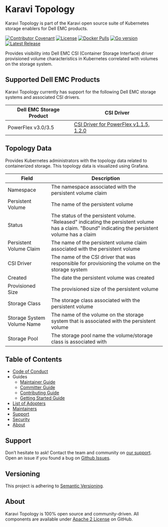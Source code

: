 <!--
Copyright (c) 2020 Dell Inc., or its subsidiaries. All Rights Reserved.

Licensed under the Apache License, Version 2.0 (the "License");
you may not use this file except in compliance with the License.
You may obtain a copy of the License at

    http://www.apache.org/licenses/LICENSE-2.0
-->

# Karavi Topology

Karavi Topology is part of the Karavi open source suite of Kubernetes storage enablers for Dell EMC products.

[![Contributor Covenant](https://img.shields.io/badge/Contributor%20Covenant-v2.0%20adopted-ff69b4.svg)](docs/CODE_OF_CONDUCT.md)
[![License](https://img.shields.io/github/license/dell/karavi-topology)](LICENSE)
[![Docker Pulls](https://img.shields.io/docker/pulls/dellemc/karavi-topology)](https://hub.docker.com/r/dellemc/karavi-topology)
[![Go version](https://img.shields.io/github/go-mod/go-version/dell/karavi-topology)](go.mod)
[![Latest Release](https://img.shields.io/github/v/release/dell/karavi-topology?label=latest&style=flat-square)](https://github.com/dell/karavi-topology/releases)

Provides visibility into Dell EMC CSI (Container Storage Interface) driver provisioned volume characteristics in Kubernetes correlated with volumes on the storage system.  

## Supported Dell EMC Products

Karavi Topology currently has support for the following Dell EMC storage systems and associated CSI drivers.

| Dell EMC Storage Product | CSI Driver |
| ----------------------- | ---------- |
| PowerFlex v3.0/3.5 | [CSI Driver for PowerFlex v1.1.5, 1.2.0](https://github.com/dell/csi-vxflexos) |

## Topology Data

Provides Kubernetes administrators with the topology data related to containerized storage. This topology data is visualized using Grafana.

| Field                      | Description                                                                                                                                        |
| -------------------------- | -------------------------------------------------------------------------------------------------------------------------------------------------- |  
| Namespace                  | The namespace associated with the persistent volume claim                                                                                          |
| Persistent Volume          | The name of the persistent volume                                                                                                                  |
| Status                     | The status of the persistent volume. "Released" indicating the persistent volume has a claim. "Bound" indicating the persistent volume has a claim |
| Persistent Volume Claim    | The name of the persistent volume claim associated with the persistent volume                                                                      |
| CSI Driver                 | The name of the CSI driver that was responsible for provisioning the volume on the storage system                                                  |
| Created                    | The date the persistent volume was created                                                                                                         |
| Provisioned Size           | The provisioned size of the persistent volume                                                                                                      |
| Storage Class              | The storage class associated with the persistent volume                                                                                            |
| Storage System Volume Name | The name of the volume on the storage system that is associated with the persistent volume                                                         |
| Storage Pool               | The storage pool name the volume/storage class is associated with                                                                                  |

## Table of Contents

- [Code of Conduct](./docs/CODE_OF_CONDUCT.md)
- Guides
  - [Maintainer Guide](./docs/MAINTAINER_GUIDE.md)
  - [Committer Guide](./docs/COMMITTER_GUIDE.md)
  - [Contributing Guide](./docs/CONTRIBUTING.md)
  - [Getting Started Guide](./docs/GETTING_STARTED_GUIDE.md)
- [List of Adopters](./ADOPTERS.md)
- [Maintainers](./docs/MAINTAINERS.md)
- [Support](#support)
- [Security](./docs/SECURITY.md)
- [About](#about)

## Support

Don’t hesitate to ask! Contact the team and community on [our support](./docs/SUPPORT.md).
Open an issue if you found a bug on [Github Issues](https://github.com/dell/karavi-topology/issues).

## Versioning

This project is adhering to [Semantic Versioning](https://semver.org/).

## About

Karavi Topology is 100% open source and community-driven. All components are available
under [Apache 2 License](https://www.apache.org/licenses/LICENSE-2.0.html) on
GitHub.
